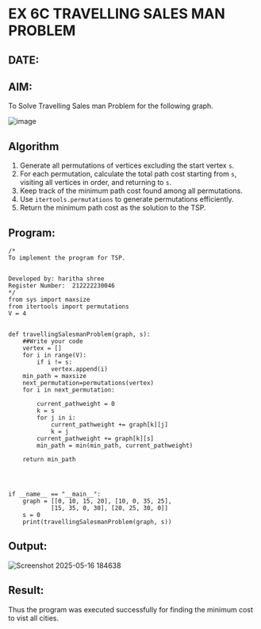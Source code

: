 # EX 6C TRAVELLING SALES MAN PROBLEM
## DATE:
## AIM:
To Solve Travelling Sales man Problem for the following graph.

![image](https://github.com/user-attachments/assets/653921a4-3d7b-4691-9b41-735e80f7af0b)



## Algorithm

1. Generate all permutations of vertices excluding the start vertex `s`.
2. For each permutation, calculate the total path cost starting from `s`, visiting all vertices in order, and returning to `s`.
3. Keep track of the minimum path cost found among all permutations.
4. Use `itertools.permutations` to generate permutations efficiently.
5. Return the minimum path cost as the solution to the TSP.
 

## Program:
```
/*
To implement the program for TSP.


Developed by: haritha shree
Register Number:  212222230046
*/
from sys import maxsize
from itertools import permutations
V = 4
 

def travellingSalesmanProblem(graph, s):
    ##Write your code
    vertex = [] 
    for i in range(V): 
        if i != s: 
            vertex.append(i) 
    min_path = maxsize 
    next_permutation=permutations(vertex)
    for i in next_permutation:

        current_pathweight = 0
        k = s 
        for j in i: 
            current_pathweight += graph[k][j] 
            k = j 
        current_pathweight += graph[k][s] 
        min_path = min(min_path, current_pathweight) 
         
    return min_path
   
 
 

if __name__ == "__main__":
    graph = [[0, 10, 15, 20], [10, 0, 35, 25],
            [15, 35, 0, 30], [20, 25, 30, 0]]
    s = 0
    print(travellingSalesmanProblem(graph, s))
```

## Output:
![Screenshot 2025-05-16 184638](https://github.com/user-attachments/assets/cc782a29-9900-4e5a-8b93-c591b25cecfe)



## Result:
Thus the program was executed successfully for finding the minimum cost to vist all cities.
